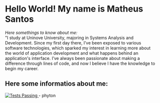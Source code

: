 # Hello World! My name is Matheus Santos  
_Here somethings to know about me:_  
"I study at Uninove University, majoring in Systems Analysis and Development. Since my first day there, I’ve been exposed to various software technologies, which sparked my interest in learning more about the world of application development and what happens behind an application's interface. I’ve always been passionate about making a difference through lines of code, and now I believe I have the knowledge to begin my career.
## Here some informatios about me:
 <a href="https://github.com/anuraghazra/github-readme-stats/actions">
      <img alt="Tests Passing" src="https://github.com/MatheusSantos35/github-readme-stats.svg" />
</a>
- phyton
